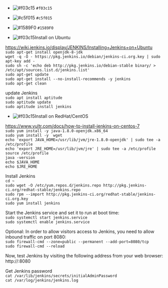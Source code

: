 - ![#f03c15](https://placehold.it/15/f03c15/000000?text=+) `#f03c15`
- ![#c5f015](https://placehold.it/15/c5f015/000000?text=+) `#c5f015`
- ![#1589F0](https://placehold.it/15/1589F0/000000?text=+) `#1589F0`

- ![#f03c15](https://placehold.it/15/f03c15/000000?text=+)Install on Ubuntu

https://wiki.jenkins.io/display/JENKINS/Installing+Jenkins+on+Ubuntu  
`sudo apt-get install openjdk-8-jdk`  
`wget -q -O - https://pkg.jenkins.io/debian/jenkins-ci.org.key | sudo apt-key add -`  
`sudo sh -c 'echo deb http://pkg.jenkins.io/debian-stable binary/ > /etc/apt/sources.list.d/jenkins.list'`  
`sudo apt-get update`  
`sudo apt-get install --no-install-recommends -y jenkins`  
`sudo apt-get clean`  
  
update Jenkins  
`sudo apt install aptitude`  
`sudo aptitude update`  
`sudo aptitude install jenkins`  
  
- ![#f03c15](https://placehold.it/15/f03c15/000000?text=+)Install on RedHat/CentOS  

https://www.vultr.com/docs/how-to-install-jenkins-on-centos-7  
`sudo yum install -y java-1.8.0-openjdk.x86_64`  
`sudo yum install -y  wget`  
`echo 'export JAVA_HOME=/usr/lib/jvm/jre-1.8.0-openjdk' | sudo tee -a /etc/profile`  
`echo 'export JRE_HOME=/usr/lib/jvm/jre' | sudo tee -a /etc/profile`  
`source /etc/profile`  
`java -version`  
`echo $JAVA_HOME`  
`echo $JRE_HOME`  
  
Install Jenkins  
`cd ~`  
`sudo wget -O /etc/yum.repos.d/jenkins.repo http://pkg.jenkins-ci.org/redhat-stable/jenkins.repo`  
`sudo rpm --import http://pkg.jenkins-ci.org/redhat-stable/jenkins-ci.org.key`  
`sudo yum install jenkins`  
  
Start the Jenkins service and set it to run at boot time:  
`sudo systemctl start jenkins.service`  
`sudo systemctl enable jenkins.service`  
  
Optional: In order to allow visitors access to Jenkins, you need to allow inbound traffic on port 8080:  
`sudo firewall-cmd --zone=public --permanent --add-port=8080/tcp`  
`sudo firewall-cmd --reload`  
  
Now, test Jenkins by visiting the following address from your web browser:  
http://<your-Vultr-server-IP>:8080  
  
Get Jenkins password  
`cat /var/lib/jenkins/secrets/initialAdminPassword`  
`cat /var/log/jenkins/jenkins.log`  
